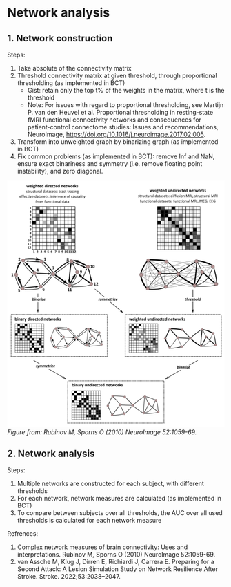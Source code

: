 # Network analysis
## 1. Network construction

Steps:
1. Take absolute of the connectivity matrix 
2. Threshold connectivity matrix at given threshold, through proportional thresholding (as implemented in BCT)
   - Gist: retain only the top t% of the weights in the matrix, where t is the threshold
   - Note: For issues with regard to proportional thresholding, see Martijn P. van den Heuvel et al. Proportional thresholding in resting-state fMRI functional connectivity networks and consequences for patient-control connectome studies: Issues and recommendations, NeuroImage, https://doi.org/10.1016/j.neuroimage.2017.02.005.
3. Transform into unweighted graph by binarizing graph (as implemented in BCT)
4. Fix common problems (as implemented in BCT): remove Inf and NaN, ensure exact binariness and symmetry (i.e. remove floating point instability), and zero diagonal.


![Figure from: Rubinov M, Sporns O (2010) NeuroImage 52:1059-69.](Rubinov_Sporns_network_construction.png)
_Figure from: Rubinov M, Sporns O (2010) NeuroImage 52:1059-69._


## 2. Network analysis

Steps:
1. Multiple networks are constructed for each subject, with different thresholds 
2. For each network, network measures are calculated (as implemented in BCT)
3. To compare between subjects over all thresholds, the AUC over all used thresholds is calculated for each network measure


Refrences:
1. Complex network measures of brain connectivity: Uses and interpretations. Rubinov M, Sporns O (2010) NeuroImage 52:1059-69.
2. van Assche M, Klug J, Dirren E, Richiardi J, Carrera E. Preparing for a Second Attack: A Lesion Simulation Study on Network Resilience After Stroke. Stroke. 2022;53:2038–2047. 
